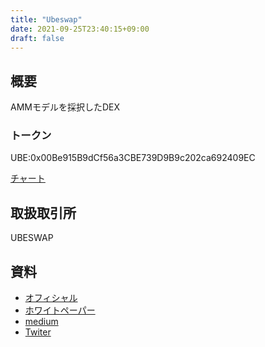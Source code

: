```yaml
---
title: "Ubeswap"
date: 2021-09-25T23:40:15+09:00
draft: false
---
```


## 概要
AMMモデルを採択したDEX  

### トークン
UBE:0x00Be915B9dCf56a3CBE739D9B9c202ca692409EC

[チャート](https://coinmarketcap.com/ja/currencies/ubeswap/)

## 取扱取引所
UBESWAP

## 資料
- [オフィシャル](https://ubeswap.org/)
- [ホワイトペーパー](https://docs.ubeswap.org/)
- [medium](https://medium.com/ubeswap)
- [Twiter](https://twitter.com/ubeswap)

